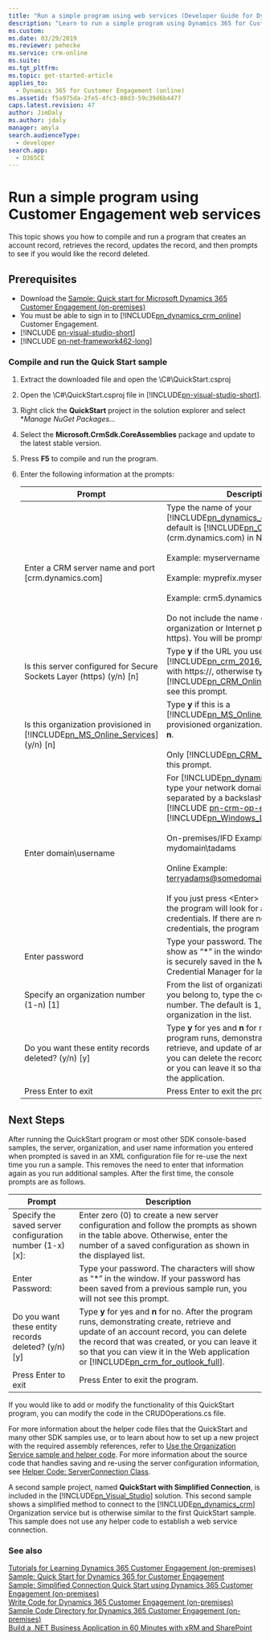 ```yaml
---
title: "Run a simple program using web services (Developer Guide for Dynamics 365 Customer Engagement (on-premises)) | MicrosoftDocs"
description: "Learn to run a simple program using Dynamics 365 for Customer Engagement web services."
ms.custom: 
ms.date: 03/29/2019
ms.reviewer: pehecke
ms.service: crm-online
ms.suite: 
ms.tgt_pltfrm: 
ms.topic: get-started-article
applies_to: 
  - Dynamics 365 for Customer Engagement (online)
ms.assetid: f5a975da-2fe5-4fc3-88d3-59c39d6b4477
caps.latest.revision: 47
author: JimDaly
ms.author: jdaly
manager: amyla
search.audienceType: 
  - developer
search.app: 
  - D365CE
---
```

# Run a simple program using Customer Engagement web services

This topic shows you how to compile and run a  program that creates an account record, retrieves the record, updates the record, and then prompts to see if you would like the record deleted.  

## Prerequisites

- Download the [Sample: Quick start for Microsoft Dynamics 365 Customer Engagement (on-premises)](https://code.msdn.microsoft.com/Sample-Quick-start-for-650dbcaa)
- You must be able to sign in to [!INCLUDE[pn_dynamics_crm_online](../includes/pn-dynamics-crm-online.md)] Customer Engagement.  
- [!INCLUDE [pn-visual-studio-short](../includes/pn-visual-studio-short.md)] 
- [!INCLUDE [pn-net-framework462-long](../includes/pn-net-framework462-long.md)]

### Compile and run the Quick Start sample

1. Extract the downloaded file and open the \C#\QuickStart.csproj
2. Open the \C#\QuickStart.csproj file in [!INCLUDE[pn-visual-studio-short](../includes/pn-visual-studio-short.md)].  
3. Right click the **QuickStart** project in the solution explorer and select **Manage NuGet Packages...*
4. Select the **Microsoft.CrmSdk.CoreAssemblies** package and update to the latest stable version.
5. Press **F5** to compile and run the program.  
6. Enter the following information at the prompts:


   |                                                        Prompt                                                         |                                                                                                                                                                                                                                                                                             Description                                                                                                                                                                                                                                                                                              |
   |-----------------------------------------------------------------------------------------------------------------------|------------------------------------------------------------------------------------------------------------------------------------------------------------------------------------------------------------------------------------------------------------------------------------------------------------------------------------------------------------------------------------------------------------------------------------------------------------------------------------------------------------------------------------------------------------------------------------------------------|
   |                                  Enter a CRM server name and port [crm.dynamics.com]                                  |                                                                  Type the name of your [!INCLUDE[pn_dynamics_crm](../includes/pn-dynamics-crm.md)] server. The default is [!INCLUDE[pn_CRM_Online](../includes/pn-crm-online.md)] (crm.dynamics.com) in North America.<br /><br /> Example: myservername<br /><br /> Example: myprefix.myservername:5500<br /><br /> Example: crm5.dynamics.com<br /><br /> Do not include the name of your organization or Internet protocol (http or https). You will be prompted for that later.                                                                  |
   |                         Is this server configured for Secure Sockets Layer (https) (y/n) [n]                          |                                                                                                                                                                           Type **y** if the URL you use to access [!INCLUDE[pn_crm_2016_shortest](../includes/pn-crm-2016-shortest.md)] begins with https://, otherwise type **n**. [!INCLUDE[pn_CRM_Online](../includes/pn-crm-online.md)] users do not see this prompt.                                                                                                                                                                            |
   | Is this organization provisioned in [!INCLUDE[pn_MS_Online_Services](../includes/pn-ms-online-services.md)] (y/n) [n] |                                                                                                                                                                           Type **y** if this is a [!INCLUDE[pn_MS_Online_Services](../includes/pn-ms-online-services.md)] provisioned organization. Otherwise, type **n**.<br /><br /> Only [!INCLUDE[pn_CRM_Online](../includes/pn-crm-online.md)] users see this prompt.                                                                                                                                                                           |
   |                                                 Enter domain\username                                                 | For [!INCLUDE[pn_dynamics_crm_online](../includes/pn-dynamics-crm-online.md)], type your network domain and user name separated by a backslash (\\). For [!INCLUDE [pn-crm-op-edition](../includes/pn-crm-onprem.md)], enter your [!INCLUDE[pn_Windows_Live_ID](../includes/pn-windows-live-id.md)].<br /><br /> On-premises/IFD Example: mydomain\tadams<br /><br /> Online Example: terryadams@somedomain.onmicrosoft.com<br /><br /> If you just press \<Enter> for the user name, the program will look for and use saved credentials. If there are no saved credentials, the program will fail. |
   |                                                    Enter password                                                     |                                                                                                                                                                                                                       Type your password. The characters will show as “\*” in the window. Your password is securely saved in the Microsoft Credential Manager for later reuse.                                                                                                                                                                                                                       |
   |                                       Specify an organization number (1-n) [1]                                        |                                                                                                                                                                                                                       From the list of organizations shown that you belong to, type the corresponding number. The default is 1, indicating the first organization in the list.                                                                                                                                                                                                                       |
   |                                  Do you want these entity records deleted? (y/n) [y]                                  |                                                                                                                                                                              Type **y** for yes and **n** for no. After the program runs, demonstrating create, retrieve, and update of an account record, you can delete the record that was created, or you can leave it so that you can view it in the application.                                                                                                                                                                               |
   |                                                  Press Enter to exit                                                  |                                                                                                                                                                                                                                                                                   Press Enter to exit the program.                                                                                                                                                                                                                                                                                   |

## Next Steps

After running the QuickStart program or most other SDK console-based samples, the server, organization, and user name information you entered when prompted is saved in an XML configuration file for re-use the next time you run a sample. This removes the need to enter that information again as you run additional samples. After the first time, the console prompts are as follows.


|                          Prompt                          |                                                                                                                                                         Description                                                                                                                                                         |
|----------------------------------------------------------|-----------------------------------------------------------------------------------------------------------------------------------------------------------------------------------------------------------------------------------------------------------------------------------------------------------------------------|
| Specify the saved server configuration number (1-x) [x]: |                                                                Enter zero (0) to create a new server configuration and follow the prompts as shown in the table above. Otherwise, enter the number of a saved configuration as shown in the displayed list.                                                                 |
|                     Enter Password:                      |                                                                                Type your password. The characters will show as “\*” in the window. If your password has been saved from a previous sample run, you will not see this prompt.                                                                                |
|   Do you want these entity records deleted? (y/n) [y]    | Type **y** for yes and **n** for no. After the program runs, demonstrating create, retrieve and update of an account record, you can delete the record that was created, or you can leave it so that you can view it in the Web application or [!INCLUDE[pn_crm_for_outlook_full](../includes/pn-crm-for-outlook-full.md)]. |
|                   Press Enter to exit                    |                                                                                                                                              Press Enter to exit the program.                                                                                                                                               |

 If you would like to add or modify the functionality of this QuickStart program, you can modify the code in the CRUDOperations.cs file.  

 For more information about the helper code files that the QuickStart and many other SDK samples use, or to learn about how to set up a new project with the required assembly references, refer to [Use the Organization Service sample and helper code](org-service/use-sample-helper-code.md). For more information about the source code that handles saving and re-using the server configuration information, see [Helper Code: ServerConnection Class](org-service/helper-code-serverconnection-class.md).  

 A second sample project, named **QuickStart with Simplified Connection**, is included in the [!INCLUDE[pn_Visual_Studio](../includes/pn-visual-studio.md)] solution. This second sample shows a simplified method to connect to the [!INCLUDE[pn_dynamics_crm](../includes/pn-dynamics-crm.md)] Organization service but is otherwise similar to the first QuickStart sample. This sample does not use any helper code to establish a web service connection.  

### See also  
 [Tutorials for Learning Dynamics 365 Customer Engagement (on-premises)](tutorials-resources-sdk.md)   
 [Sample: Quick Start for Dynamics 365 for Customer Engagement](sample-quick-start.md)   
 [Sample: Simplified Connection Quick Start using Dynamics 365 Customer Engagement (on-premises)](xrm-tooling/sample-simplified-connection-quick-start.md)   
 [Write Code for Dynamics 365 Customer Engagement (on-premises)](extend-dynamics-365-server.md)   
 [Sample Code Directory for Dynamics 365 Customer Engagement (on-premises)](sample-code-directory.md)   
 [Build a .NET Business Application in 60 Minutes with xRM and SharePoint](http://www.microsoftpdc.com/2009/PR33)
